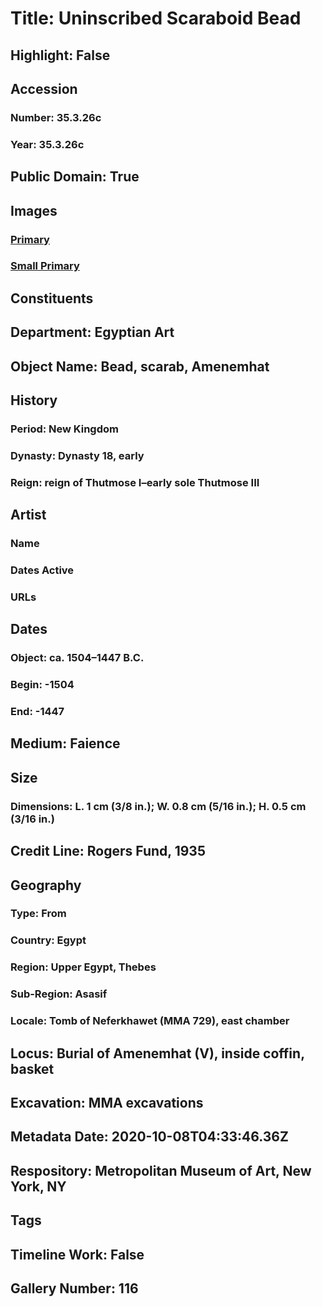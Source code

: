 # Title: Uninscribed Scaraboid Bead
## Highlight: False
## Accession
### Number: 35.3.26c
### Year: 35.3.26c
## Public Domain: True
## Images
### [Primary](https://images.metmuseum.org/CRDImages/eg/original/LC-35_3_26c_EGDP025480.jpg)
### [Small Primary](https://images.metmuseum.org/CRDImages/eg/web-large/LC-35_3_26c_EGDP025480.jpg)
## Constituents
## Department: Egyptian Art
## Object Name: Bead, scarab, Amenemhat
## History
### Period: New Kingdom
### Dynasty: Dynasty 18, early
### Reign: reign of Thutmose I–early sole Thutmose III
## Artist
### Name
### Dates Active
### URLs
## Dates
### Object: ca. 1504–1447 B.C.
### Begin: -1504
### End: -1447
## Medium: Faience
## Size
### Dimensions: L. 1 cm (3/8 in.); W. 0.8 cm (5/16 in.); H. 0.5 cm (3/16 in.)
## Credit Line: Rogers Fund, 1935
## Geography
### Type: From
### Country: Egypt
### Region: Upper Egypt, Thebes
### Sub-Region: Asasif
### Locale: Tomb of Neferkhawet (MMA 729), east chamber
## Locus: Burial of Amenemhat (V), inside coffin, basket
## Excavation: MMA excavations
## Metadata Date: 2020-10-08T04:33:46.36Z
## Respository: Metropolitan Museum of Art, New York, NY
## Tags
## Timeline Work: False
## Gallery Number: 116